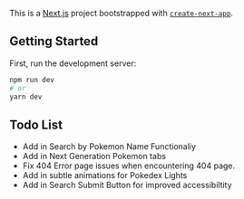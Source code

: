 This is a [Next.js](https://nextjs.org/) project bootstrapped with [`create-next-app`](https://github.com/vercel/next.js/tree/canary/packages/create-next-app).

## Getting Started

First, run the development server:

```bash
npm run dev
# or
yarn dev
```

## Todo List

- Add in Search by Pokemon Name Functionaliy
- Add in Next Generation Pokemon tabs
- Fix 404 Error page issues when encountering 404 page. 
- Add in subtle animations for Pokedex Lights
- Add in Search Submit Button for improved accessibiltity
